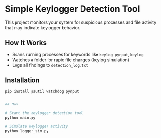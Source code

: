 # Simple Keylogger Detection Tool

This project monitors your system for suspicious processes and file activity that may indicate keylogger behavior.

## How It Works
- Scans running processes for keywords like `keylog`, `pynput`, `keylog`
- Watches a folder for rapid file changes (keylog simulation)
- Logs all findings to `detection_log.txt`


## Installation

```bash
pip install psutil watchdog pynput


## Run

# Start the keylogger detection tool
python main.py

# Simulate keylogger activity
python logger_sim.py
